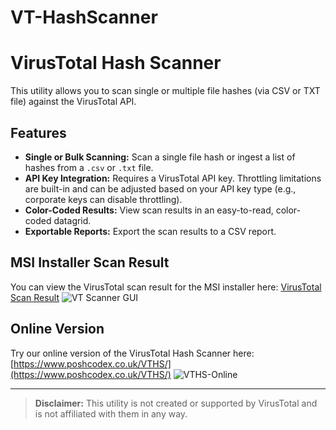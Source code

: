 # VT-HashScanner
# VirusTotal Hash Scanner

This utility allows you to scan single or multiple file hashes (via CSV or TXT file) against the VirusTotal API.

## Features

* **Single or Bulk Scanning:** Scan a single file hash or ingest a list of hashes from a `.csv` or `.txt` file.
* **API Key Integration:** Requires a VirusTotal API key. Throttling limitations are built-in and can be adjusted based on your API key type (e.g., corporate keys can disable throttling).
* **Color-Coded Results:** View scan results in an easy-to-read, color-coded datagrid.
* **Exportable Reports:** Export the scan results to a CSV report.

## MSI Installer Scan Result

You can view the VirusTotal scan result for the MSI installer here:
[VirusTotal Scan Result](https://www.virustotal.com/gui/file/36314be715b0a38cc198bae1c0eb521f6ba6f97ac0763a5021890b2a0e854161/detection)
![VT Scanner GUI](https://github.com/richeaston/VT-HashScanner/blob/main/Vthashscanner.png)
## Online Version

Try our online version of the VirusTotal Hash Scanner here:
[https://www.poshcodex.co.uk/VTHS/](https://www.poshcodex.co.uk/VTHS/)
![VTHS-Online](https://github.com/richeaston/VT-HashScanner/blob/main/Vthashscanner.png)
***

> **Disclaimer:** This utility is not created or supported by VirusTotal and is not affiliated with them in any way.


